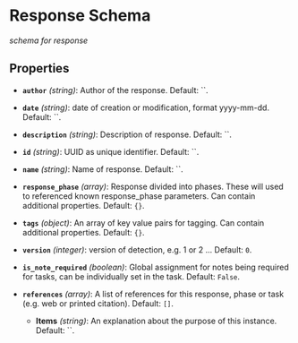 # Response Schema


*schema for response*


## Properties


- **`author`** *(string)*: Author of the response. Default: ``.

- **`date`** *(string)*: date of creation or modification, format yyyy-mm-dd. Default: ``.

- **`description`** *(string)*: Description of response. Default: ``.

- **`id`** *(string)*: UUID as unique identifier. Default: ``.

- **`name`** *(string)*: Name of response. Default: ``.

- **`response_phase`** *(array)*: Response divided into phases. These will used to referenced known response_phase parameters. Can contain additional properties. Default: `{}`.

- **`tags`** *(object)*: An array of key value pairs for tagging. Can contain additional properties. Default: `{}`.

- **`version`** *(integer)*: version of detection, e.g. 1 or 2 ... Default: `0`.

- **`is_note_required`** *(boolean)*: Global assignment for notes being required for tasks, can be individually set in the task. Default: `False`.

- **`references`** *(array)*: A list of references for this response, phase or task (e.g. web or printed citation). Default: `[]`.

  - **Items** *(string)*: An explanation about the purpose of this instance. Default: ``.
